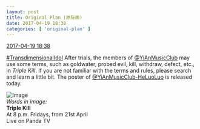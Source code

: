 ```yaml
---
layout: post
title: Original Plan (原际画)
date: 2017-04-19 18:38
categories: [ 'original-plan' ]
---
```


<div class="weibo-info">
  <a href="http://weibo.com/5626539553/EFfFfiS51">2017-04-19 18:38</a>
</div>

[#TransdimensionalIdol](http://weibo.com/p/100808fab985aab0bfb2724bf4d29856cf6ee7) After trials, the members of [@YiAnMusicClub](http://weibo.com/u/6094546964) may use some terms, such as goldwater, probed evil, kill, withdraw, defect, etc., in *Triple Kill*. If you are not familiar with the terms and rules, please search and learn a little bit. The poster of [@YiAnMusicClub-HeLuoLuo](http://weibo.com/u/6117570574) is released today.

<!-- more -->

![Image](https://wx2.sinaimg.cn/mw690/0068MnXXly1fes69zp802j31jk2bcx6v.jpg)  
*Words in image:*  
**Triple Kill**  
At 8 p.m. Fridays, from 21st April  
Live on Panda TV
